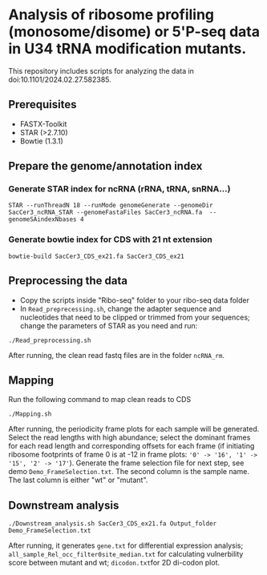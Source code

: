 # Analysis of ribosome profiling (monosome/disome) or 5'P-seq data in U34 tRNA modification mutants. 


This repository includes scripts for analyzing the data in doi:10.1101/2024.02.27.582385. 


## Prerequisites

* FASTX-Toolkit
* STAR (>2.7.10)
* Bowtie (1.3.1)


## Prepare the genome/annotation index
### Generate STAR index for ncRNA (rRNA, tRNA, snRNA...)

```
STAR --runThreadN 18 --runMode genomeGenerate --genomeDir SacCer3_ncRNA_STAR --genomeFastaFiles SacCer3_ncRNA.fa  --genomeSAindexNbases 4
```
### Generate bowtie index for CDS with 21 nt extension

```
bowtie-build SacCer3_CDS_ex21.fa SacCer3_CDS_ex21
```
## Preprocessing the data

* Copy the scripts inside "Ribo-seq" folder to your ribo-seq data folder
* In `Read_preprecessing.sh`, change the adapter sequence and nucleotides that need to be clipped or trimmed from your sequences; change the parameters of STAR as you need and run: 

```
./Read_preprocessing.sh 
```
After running, the clean read fastq files are in the folder `ncRNA_rm`. 

## Mapping

Run the following command to map clean reads to CDS 
```
./Mapping.sh
```
After running, the periodicity frame plots for each sample will be generated. Select the read lengths with high abundance; select the dominant frames for each read length and corresponding offsets for each frame (if initiating ribosome footprints of frame 0 is at -12 in frame plots: `'0' -> '16', '1' -> '15', '2' -> '17'`). Generate the frame selection file for next step, see demo `Demo_FrameSelection.txt`. The second column is the sample name. The last column is either "wt" or "mutant". 

## Downstream analysis

```
./Downstream_analysis.sh SacCer3_CDS_ex21.fa Output_folder Demo_FrameSelection.txt
```
After running, it generates `gene.txt` for differential expression analysis; `all_sample_Rel_occ_filter0site_median.txt` for calculating vulnerbility score between mutant and wt; `dicodon.txt`for 2D di-codon plot. 
